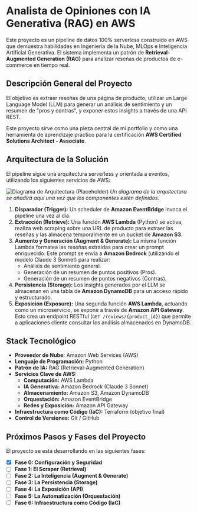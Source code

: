 # Analista de Opiniones con IA Generativa (RAG) en AWS

Este proyecto es un pipeline de datos 100% serverless construido en AWS que demuestra habilidades en Ingeniería de la Nube, MLOps e Inteligencia Artificial Generativa. El sistema implementa un patrón de **Retrieval-Augmented Generation (RAG)** para analizar reseñas de productos de e-commerce en tiempo real.

## Descripción General del Proyecto

El objetivo es extraer reseñas de una página de producto, utilizar un Large Language Model (LLM) para generar un análisis de sentimiento y un resumen de "pros y contras", y exponer estos insights a través de una API REST.

Este proyecto sirve como una pieza central de mi portfolio y como una herramienta de aprendizaje práctico para la certificación **AWS Certified Solutions Architect - Associate**.

## Arquitectura de la Solución

El pipeline sigue una arquitectura serverless y orientada a eventos, utilizando los siguientes servicios de AWS:

![Diagrama de Arquitectura (Placeholder)](./images/architecture_diagram.png)
*Un diagrama de la arquitectura se añadirá aquí una vez que los componentes estén definidos.*

1.  **Disparador (Trigger):** Un scheduler de **Amazon EventBridge** invoca el pipeline una vez al día.
2.  **Extracción (Retrieve):** Una función **AWS Lambda** (Python) se activa, realiza web scraping sobre una URL de producto para extraer las reseñas y las almacena temporalmente en un bucket de **Amazon S3**.
3.  **Aumento y Generación (Augment & Generate):** La misma función Lambda formatea las reseñas extraídas para crear un prompt enriquecido. Este prompt se envía a **Amazon Bedrock** (utilizando el modelo Claude 3 Sonnet) para realizar:
    *   Análisis de sentimiento general.
    *   Generación de un resumen de puntos positivos (Pros).
    *   Generación de un resumen de puntos negativos (Contras).
4.  **Persistencia (Storage):** Los insights generados por el LLM se almacenan en una tabla de **Amazon DynamoDB** para un acceso rápido y estructurado.
5.  **Exposición (Exposure):** Una segunda función **AWS Lambda**, actuando como un microservicio, se expone a través de **Amazon API Gateway**. Esto crea un endpoint RESTful (`GET /reviews/{product_id}`) que permite a aplicaciones cliente consultar los análisis almacenados en DynamoDB.

## Stack Tecnológico

*   **Proveedor de Nube:** Amazon Web Services (AWS)
*   **Lenguaje de Programación:** Python
*   **Patrón de IA:** RAG (Retrieval-Augmented Generation)
*   **Servicios Clave de AWS:**
    *   **Computación:** AWS Lambda
    *   **IA Generativa:** Amazon Bedrock (Claude 3 Sonnet)
    *   **Almacenamiento:** Amazon S3, Amazon DynamoDB
    *   **Orquestación:** Amazon EventBridge
    *   **Redes y Exposición:** Amazon API Gateway
*   **Infraestructura como Código (IaC):** Terraform (objetivo final)
*   **Control de Versiones:** Git / GitHub

## Próximos Pasos y Fases del Proyecto

El proyecto se está desarrollando en las siguientes fases:
- [X] **Fase 0: Configuración y Seguridad**
- [ ] **Fase 1: El Scraper (Retrieval)**
- [ ] **Fase 2: La Inteligencia (Augment & Generate)**
- [ ] **Fase 3: La Persistencia (Storage)**
- [ ] **Fase 4: La Exposición (API)**
- [ ] **Fase 5: La Automatización (Orquestación)**
- [ ] **Fase 6: Infraestructura como Código (IaC)**
